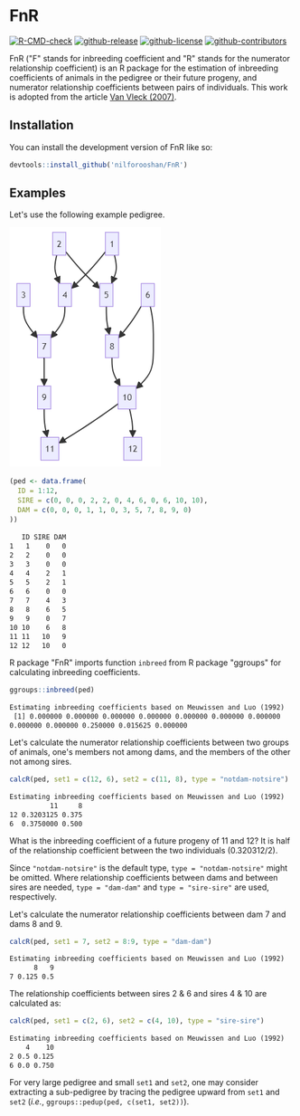 # FnR

<!-- badges: start -->

[![R-CMD-check](https://github.com/nilforooshan/FnR/actions/workflows/R-CMD-check.yaml/badge.svg)](https://github.com/nilforooshan/FnR/actions/workflows/R-CMD-check.yaml)
[![github-release](https://img.shields.io/github/release/nilforooshan/FnR.svg)](https://github.com/nilforooshan/FnR)
[![github-license](https://img.shields.io/github/license/nilforooshan/FnR.svg)](https://github.com/nilforooshan/FnR/blob/master/LICENSE.md)
[![github-contributors](https://img.shields.io/github/contributors/nilforooshan/FnR.svg)](https://github.com/nilforooshan/FnR/graphs/contributors/)

<!-- badges: end -->

FnR ("F" stands for inbreeding coefficient and "R" stands for the numerator relationship coefficient) is an R package for the estimation of inbreeding coefficients of animals in the pedigree or their future progeny, and numerator relationship coefficients between pairs of individuals.
This work is adopted from the article [Van Vleck (2007)](https://pubmed.ncbi.nlm.nih.gov/18050089/).

## Installation

You can install the development version of FnR like so:

```r
devtools::install_github('nilforooshan/FnR')
```

## Examples

Let's use the following example pedigree.

![](vignettes/ped.PNG)

```r
(ped <- data.frame(
  ID = 1:12,
  SIRE = c(0, 0, 0, 2, 2, 0, 4, 6, 0, 6, 10, 10),
  DAM = c(0, 0, 0, 1, 1, 0, 3, 5, 7, 8, 9, 0)
))
```

```
   ID SIRE DAM
1   1    0   0
2   2    0   0
3   3    0   0
4   4    2   1
5   5    2   1
6   6    0   0
7   7    4   3
8   8    6   5
9   9    0   7
10 10    6   8
11 11   10   9
12 12   10   0
```

R package "FnR" imports function `inbreed` from R package "ggroups" for calculating inbreeding coefficients.

```r
ggroups::inbreed(ped)
```

```
Estimating inbreeding coefficients based on Meuwissen and Luo (1992)
 [1] 0.000000 0.000000 0.000000 0.000000 0.000000 0.000000 0.000000 0.000000 0.000000 0.250000 0.015625 0.000000
```

Let's calculate the numerator relationship coefficients between two groups of animals, one's members not among dams, and the members of the other not among sires.

```r
calcR(ped, set1 = c(12, 6), set2 = c(11, 8), type = "notdam-notsire")
```

```
Estimating inbreeding coefficients based on Meuwissen and Luo (1992)
          11     8
12 0.3203125 0.375
6  0.3750000 0.500
```

What is the inbreeding coefficient of a future progeny of 11 and 12?
It is half of the relationship coefficient between the two individuals (0.320312/2).

Since `"notdam-notsire"` is the default type, `type = "notdam-notsire"` might be omitted.
Where relationship coefficients between dams and between sires are needed, `type = "dam-dam"` and `type = "sire-sire"` are used, respectively.

Let's calculate the numerator relationship coefficients between dam 7 and dams 8 and 9.

```r
calcR(ped, set1 = 7, set2 = 8:9, type = "dam-dam")
```

```
Estimating inbreeding coefficients based on Meuwissen and Luo (1992)
      8   9
7 0.125 0.5
```

The relationship coefficients between sires 2 & 6 and sires 4 & 10 are calculated as:

```r
calcR(ped, set1 = c(2, 6), set2 = c(4, 10), type = "sire-sire")
```

```
Estimating inbreeding coefficients based on Meuwissen and Luo (1992)
    4    10
2 0.5 0.125
6 0.0 0.750
```

For very large pedigree and small `set1` and `set2`, one may consider extracting a sub-pedigree by tracing the pedigree upward from `set1` and `set2` (_i.e._, `ggroups::pedup(ped, c(set1, set2))`).
